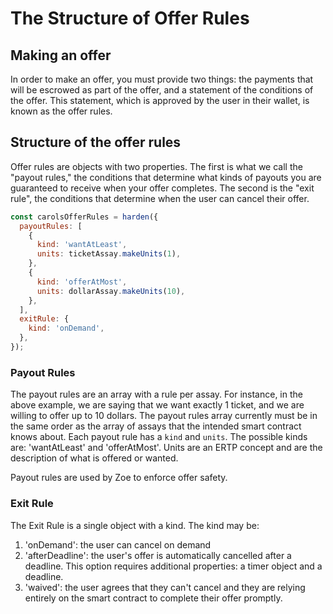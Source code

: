 # The Structure of Offer Rules

<Zoe-Version/>

## Making an offer

In order to make an offer, you must provide two things: the payments
that will be escrowed as part of the offer, and a statement of the
conditions of the offer. This statement, which is approved by the user
in their wallet, is known as the offer rules.

## Structure of the offer rules

Offer rules are objects with two properties. The first is what we
call the "payout rules," the conditions that determine what kinds of
payouts you are guaranteed to receive when your offer completes. The
second is the "exit rule", the conditions that determine when the user
can cancel their offer.

```js
const carolsOfferRules = harden({
  payoutRules: [
    {
      kind: 'wantAtLeast',
      units: ticketAssay.makeUnits(1),
    },
    {
      kind: 'offerAtMost',
      units: dollarAssay.makeUnits(10),
    },
  ],
  exitRule: {
    kind: 'onDemand',
  },
});
```

### Payout Rules

The payout rules are an array with a rule per assay. For instance, in
the above example, we are saying that we want exactly 1 ticket, and we
are willing to offer up to 10 dollars. The payout rules array
currently must be in the same order as the array of assays that the
intended smart contract knows about. Each payout rule has a `kind` and
`units`. The possible kinds are: 'wantAtLeast' and 'offerAtMost'. Units are an ERTP concept and are the
description of what is offered or wanted.

Payout rules are used by Zoe to enforce offer safety.

### Exit Rule

The Exit Rule is a single object with a kind. The kind may be:
1. 'onDemand': the user can cancel on demand
2. 'afterDeadline': the user's offer is automatically cancelled after
   a deadline. This option requires additional properties: a timer
   object and a deadline.
3. 'waived': the user agrees that they can't cancel and they are
   relying entirely on the smart contract to complete their offer
   promptly.
